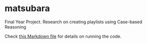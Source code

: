 # matsubara
Final Year Project. Research on creating playlists using Case-based Reasoning

Check [this Markdown file](./submission/README.md) for details on running the code.